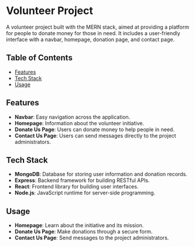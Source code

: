 # Volunteer Project

A volunteer project built with the MERN stack, aimed at providing a platform for people to donate money for those in need. It includes a user-friendly interface with a navbar, homepage, donation page, and contact page.

## Table of Contents

- [Features](#features)
- [Tech Stack](#tech-stack)
- [Usage](#usage)



## Features

- **Navbar**: Easy navigation across the application.
- **Homepage**: Information about the volunteer initiative.
- **Donate Us Page**: Users can donate money to help people in need.
- **Contact Us Page**: Users can send messages directly to the project administrators.

## Tech Stack

- **MongoDB**: Database for storing user information and donation records.
- **Express**: Backend framework for building RESTful APIs.
- **React**: Frontend library for building user interfaces.
- **Node.js**: JavaScript runtime for server-side programming.


## Usage

- **Homepage**: Learn about the initiative and its mission.
- **Donate Us Page**: Make donations through a secure form.
- **Contact Us Page**: Send messages to the project administrators.


